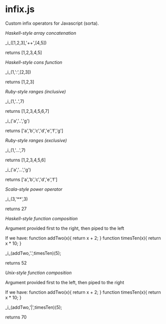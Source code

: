 infix.js
========

Custom infix operators for Javascript (sorta).

*Haskell-style array concatenation*

\_i\_([1,2,3],'++',[4,5])

returns [1,2,3,4,5]

*Haskell-style cons function*

\_i\_(1,':',[2,3])

returns [1,2,3]

*Ruby-style ranges (inclusive)*

\_i\_(1,'..',7)

returns [1,2,3,4,5,6,7]

\_i\_('a','..','g')

returns ['a','b','c','d','e','f','g']

*Ruby-style ranges (exclusive)*

\_i\_(1,'...',7)

returns [1,2,3,4,5,6]

\_i\_('a','...','g')

returns ['a','b','c','d','e','f']

*Scala-style power operator*

\_i\_(3,'\*\*',3)

returns 27

*Haskell-style function composition*

Argument provided first to the right, then piped to the left

If we have:
  function addTwo(x){ return x + 2; }
  function timesTen(x){ return x * 10; }

\_i\_(addTwo,'.',timesTen)(5);

returns 52

*Unix-style function composition*

Argument provided first to the left, then piped to the right

If we have:
  function addTwo(x){ return x + 2; }
  function timesTen(x){ return x * 10; }

\_i\_(addTwo,'|',timesTen)(5);

returns 70

